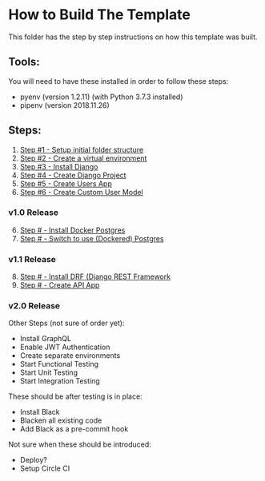 # How to Build The Template

This folder has the step by step instructions on how this template was built.

## Tools:
You will need to have these installed in order to follow these steps:
* pyenv  (version 1.2.11) (with Python 3.7.3 installed)
* pipenv (version 2018.11.26)

## Steps:
1. [Step #1 - Setup initial folder structure](./step01_setup_initial_folder_structure.md)
2. [Step #2 - Create a virtual environment](./step02_create_virtual_environment.md)
3. [Step #3 - Install Django](./step03_install_django2.md)
4. [Step #4 - Create Django Project](./step04_create_django_project.md)
5. [Step #5 - Create Users App](./step05_create_users_appi.md)
5. [Step #6 - Create Custom User Model](./step06_create_custom_user_model.md)
### v1.0 Release
6. [Step # - Install Docker Postgres](TBD)
7. [Step # - Switch to use (Dockered) Postgres](TBD)
### v1.1 Release
8. [Step # - Install DRF (Django REST Framework](TBD)
9. [Step # - Create API App](TBD)
### v2.0 Release


Other Steps (not sure of order yet):
* Install GraphQL
* Enable JWT Authentication
* Create separate environments
* Start Functional Testing
* Start Unit Testing
* Start Integration Testing

These should be after testing is in place:
* Install Black
* Blacken all existing code
* Add Black as a pre-commit hook

Not sure when these should be introduced:
* Deploy?
* Setup Circle CI


